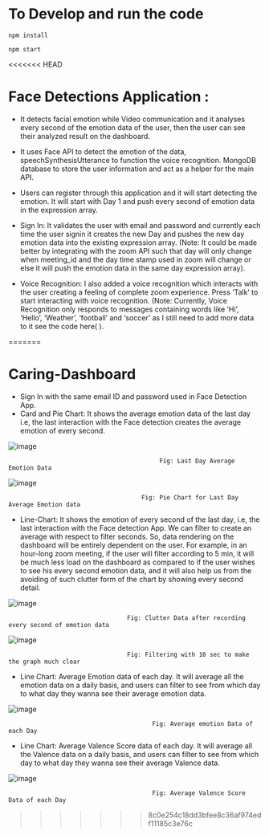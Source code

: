 # To Develop and run the code

```
npm install
```
```
npm start
```

<<<<<<< HEAD
# Face Detections Application :

- It detects facial emotion while Video communication and it analyses every second of the emotion data of the user, then the user can see their analyzed result on the dashboard.
- It uses Face API to detect the emotion of the data, speechSynthesisUtterance to function the voice recognition. MongoDB database to store the user information and act as a helper for the main API.
- Users can register through this application and it will start detecting the emotion. It will start with Day 1 and push every second of emotion data in the expression array.
- Sign In: It validates the user with email and password and currently each time the user signin it creates the new Day and pushes the new day emotion data into the existing expression array. 
(Note: It could be made better by integrating with the zoom API such that day will only change when meeting_id and the day time stamp used in zoom will change or else it will push the emotion data in the same day expression array).

- Voice Recognition: I also added a voice recognition which interacts with the user creating a feeling of complete zoom experience. 
Press ‘Talk’ to start interacting with voice recognition.
(Note: Currently, Voice Recognition only responds to messages containing words like ‘Hi’, ’Hello’, ‘Weather’,  ‘football’ and ‘soccer’ as I still need to add more data to it see the code here( ). 

=======
# Caring-Dashboard

- Sign In with the same email ID and password used in Face Detection App.
- Card and Pie Chart: It shows the average emotion data of the last day i.e, the last interaction with the Face detection creates the average emotion of every second.

![image](https://user-images.githubusercontent.com/47415702/126533510-e0127069-0384-4314-80e8-ba4ad4d845b5.png)

                                              Fig: Last Day Average Emotion Data

![image](https://user-images.githubusercontent.com/47415702/126533712-61072bac-ce4b-4a28-b9fe-784896517b3f.png)

                                         Fig: Pie Chart for Last Day Average Emotion data

- Line-Chart: It shows the emotion of every second of the last day, i.e, the last interaction with the Face detection App. 
We can filter to create an average with respect to filter seconds. So, data rendering on the dashboard will be entirely dependent on the user. For example, in an hour-long zoom meeting, if the user will filter according to 5 min, it will be much less load on the dashboard as compared to if the user wishes to see his every second emotion data, and it will also help us from the avoiding of such clutter form of the chart by showing every second detail.


![image](https://user-images.githubusercontent.com/47415702/126533808-59e60eae-224c-455c-b4ca-bc64ddaa1d73.png)

                                     Fig: Clutter Data after recording every second of emotion data

![image](https://user-images.githubusercontent.com/47415702/126533918-b8554913-c50a-4f24-88f3-cebe868a51e6.png)

                                     Fig: Filtering with 10 sec to make the graph much clear

- Line Chart: Average Emotion data of each day. It will average all the emotion data on a daily basis, and users can filter to see from which day to what day they wanna see their average emotion data.

![image](https://user-images.githubusercontent.com/47415702/126534041-c78055fb-2b34-4181-b056-4553724b8678.png)

                                            Fig: Average emotion Data of each Day

- Line Chart: Average Valence Score data of each day. It will average all the Valence data on a daily basis, and users can filter to see from which day to what day they wanna see their average Valence data.

![image](https://user-images.githubusercontent.com/47415702/126534135-cfc5927e-2431-4803-bd54-efe6acf075cd.png)

                                            Fig: Average Valence Score Data of each Day

>>>>>>> 8c0e254c18dd3bfee8c36af974edf11185c3e76c
